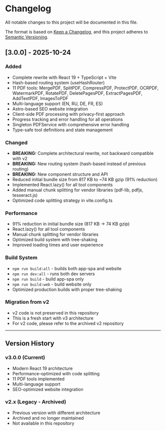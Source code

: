 # Changelog

All notable changes to this project will be documented in this file.

The format is based on [Keep a Changelog](https://keepachangelog.com/en/1.0.0/),
and this project adheres to [Semantic Versioning](https://semver.org/spec/v2.0.0.html).

## [3.0.0] - 2025-10-24

### Added
- Complete rewrite with React 19 + TypeScript + Vite
- Hash-based routing system (useHashRouter)
- 11 PDF tools: MergePDF, SplitPDF, CompressPDF, ProtectPDF, OCRPDF, WatermarkPDF, RotatePDF, DeletePagesPDF, ExtractPagesPDF, AddTextPDF, ImagesToPDF
- Multi-language support (EN, RU, DE, FR, ES)
- Astro-based SEO website integration
- Client-side PDF processing with privacy-first approach
- Progress tracking and error handling for all operations
- Singleton PDFService with comprehensive error handling
- Type-safe tool definitions and state management

### Changed
- **BREAKING:** Complete architectural rewrite, not backward compatible with v2
- **BREAKING:** New routing system (hash-based instead of previous routing)
- **BREAKING:** New component structure and API
- Reduced initial bundle size from 817 KB to ~74 KB gzip (91% reduction)
- Implemented React.lazy() for all tool components
- Added manual chunk splitting for vendor libraries (pdf-lib, pdfjs, tesseract.js)
- Optimized code splitting strategy in vite.config.ts

### Performance
- 91% reduction in initial bundle size (817 KB → 74 KB gzip)
- React.lazy() for all tool components
- Manual chunk splitting for vendor libraries
- Optimized build system with tree-shaking
- Improved loading times and user experience

### Build System
- `npm run build:all` - builds both app-spa and website
- `npm run dev:all` - runs both dev servers
- `npm run build` - build app-spa only
- `npm run build:web` - build website only
- Optimized production builds with proper tree-shaking

### Migration from v2
- v2 code is not preserved in this repository
- This is a fresh start with v3 architecture
- For v2 code, please refer to the archived v2 repository

---

## Version History

### v3.0.0 (Current)
- Modern React 19 architecture
- Performance-optimized with code splitting
- 11 PDF tools implemented
- Multi-language support
- SEO-optimized website integration

### v2.x (Legacy - Archived)
- Previous version with different architecture
- Archived and no longer maintained
- Not available in this repository
